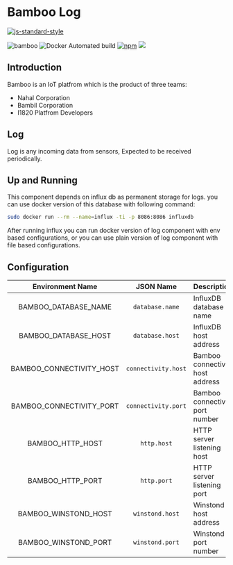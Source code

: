 # Bamboo Log
[![js-standard-style](https://cdn.rawgit.com/feross/standard/master/badge.svg)](http://standardjs.com)

![bamboo](https://img.shields.io/badge/bambil-bamboo-orange.svg?style=flat-square)
![Docker Automated build](https://img.shields.io/docker/automated/ibamboo/log.svg?style=flat-square)
[![npm](https://img.shields.io/npm/v/@ibamboo/log.svg?style=flat-square)](https://www.npmjs.com/package/@ibamboo/log)
[![](https://images.microbadger.com/badges/image/ibamboo/log.svg)](https://microbadger.com/images/ibamboo/log "Get your own image badge on microbadger.com")

## Introduction
Bamboo is an IoT platfrom which is the product of three teams:

* Nahal Corporation
* Bambil Corporation
* I1820 Platfrom Developers


## Log
Log is any incoming data from sensors, Expected to be received periodically.

## Up and Running
This component depends on influx db as permanent storage for logs. you can
use docker version of this database with following command:

```sh
sudo docker run --rm --name=influx -ti -p 8086:8086 influxdb
```

After running influx you can run docker version of log component with
env based configurations, or you can use plain version of log component
with file based configurations.

## Configuration

| Environment Name | JSON Name | Description |
|:----------------:|:---------:|:------------|
| BAMBOO_DATABASE_NAME | `database.name` | InfluxDB database name |
| BAMBOO_DATABASE_HOST | `database.host` | InfluxDB host address |
| BAMBOO_CONNECTIVITY_HOST | `connectivity.host` | Bamboo connectivity host address |
| BAMBOO_CONNECTIVITY_PORT | `connectivity.port` | Bamboo connectivity port number |
| BAMBOO_HTTP_HOST | `http.host` | HTTP server listening host |
| BAMBOO_HTTP_PORT | `http.port` | HTTP server listening port |
| BAMBOO_WINSTOND_HOST | `winstond.host` | Winstond host address |
| BAMBOO_WINSTOND_PORT | `winstond.port` | Winstond port number |
